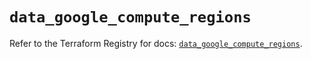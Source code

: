 # `data_google_compute_regions`

Refer to the Terraform Registry for docs: [`data_google_compute_regions`](https://registry.terraform.io/providers/hashicorp/google/5.12.0/docs/data-sources/compute_regions).
